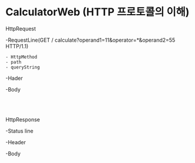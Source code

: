# CalculatorWeb (HTTP 프로토콜의 이해)
HttpRequest
    
 -RequestLine(GET / calculate?operand1=11&operator=*&operand2=55 HTTP/1.1)

    - HttpMethod
    - path
    - queryString

-Hader

-Body

<br><br><br>
HttpResponse

-Status line

-Header

-Body